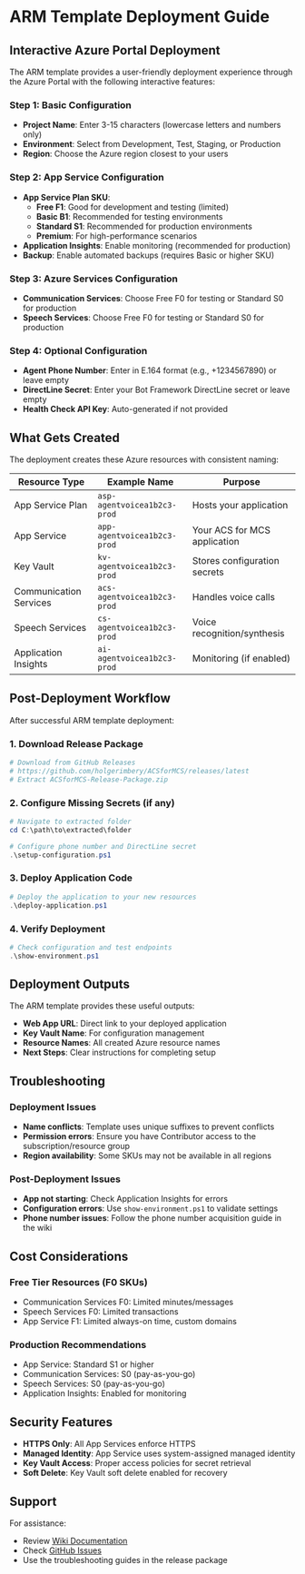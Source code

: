 # ARM Template Deployment Guide

## Interactive Azure Portal Deployment

The ARM template provides a user-friendly deployment experience through the Azure Portal with the following interactive features:

### Step 1: Basic Configuration
- **Project Name**: Enter 3-15 characters (lowercase letters and numbers only)
- **Environment**: Select from Development, Test, Staging, or Production
- **Region**: Choose the Azure region closest to your users

### Step 2: App Service Configuration
- **App Service Plan SKU**: 
  - **Free F1**: Good for development and testing (limited)
  - **Basic B1**: Recommended for testing environments
  - **Standard S1**: Recommended for production environments
  - **Premium**: For high-performance scenarios
- **Application Insights**: Enable monitoring (recommended for production)
- **Backup**: Enable automated backups (requires Basic or higher SKU)

### Step 3: Azure Services Configuration
- **Communication Services**: Choose Free F0 for testing or Standard S0 for production
- **Speech Services**: Choose Free F0 for testing or Standard S0 for production

### Step 4: Optional Configuration
- **Agent Phone Number**: Enter in E.164 format (e.g., +1234567890) or leave empty
- **DirectLine Secret**: Enter your Bot Framework DirectLine secret or leave empty
- **Health Check API Key**: Auto-generated if not provided

## What Gets Created

The deployment creates these Azure resources with consistent naming:

| Resource Type | Example Name | Purpose |
|---------------|--------------|---------|
| App Service Plan | `asp-agentvoicea1b2c3-prod` | Hosts your application |
| App Service | `app-agentvoicea1b2c3-prod` | Your ACS for MCS application |
| Key Vault | `kv-agentvoicea1b2c3-prod` | Stores configuration secrets |
| Communication Services | `acs-agentvoicea1b2c3-prod` | Handles voice calls |
| Speech Services | `cs-agentvoicea1b2c3-prod` | Voice recognition/synthesis |
| Application Insights | `ai-agentvoicea1b2c3-prod` | Monitoring (if enabled) |

## Post-Deployment Workflow

After successful ARM template deployment:

### 1. Download Release Package
```powershell
# Download from GitHub Releases
# https://github.com/holgerimbery/ACSforMCS/releases/latest
# Extract ACSforMCS-Release-Package.zip
```

### 2. Configure Missing Secrets (if any)
```powershell
# Navigate to extracted folder
cd C:\path\to\extracted\folder

# Configure phone number and DirectLine secret
.\setup-configuration.ps1
```

### 3. Deploy Application Code
```powershell
# Deploy the application to your new resources
.\deploy-application.ps1
```

### 4. Verify Deployment
```powershell
# Check configuration and test endpoints
.\show-environment.ps1
```

## Deployment Outputs

The ARM template provides these useful outputs:

- **Web App URL**: Direct link to your deployed application
- **Key Vault Name**: For configuration management
- **Resource Names**: All created Azure resource names
- **Next Steps**: Clear instructions for completing setup

## Troubleshooting

### Deployment Issues
- **Name conflicts**: Template uses unique suffixes to prevent conflicts
- **Permission errors**: Ensure you have Contributor access to the subscription/resource group
- **Region availability**: Some SKUs may not be available in all regions

### Post-Deployment Issues
- **App not starting**: Check Application Insights for errors
- **Configuration errors**: Use `show-environment.ps1` to validate settings
- **Phone number issues**: Follow the phone number acquisition guide in the wiki

## Cost Considerations

### Free Tier Resources (F0 SKUs)
- Communication Services F0: Limited minutes/messages
- Speech Services F0: Limited transactions
- App Service F1: Limited always-on time, custom domains

### Production Recommendations
- App Service: Standard S1 or higher
- Communication Services: S0 (pay-as-you-go)
- Speech Services: S0 (pay-as-you-go)
- Application Insights: Enabled for monitoring

## Security Features

- **HTTPS Only**: All App Services enforce HTTPS
- **Managed Identity**: App Service uses system-assigned managed identity
- **Key Vault Access**: Proper access policies for secret retrieval
- **Soft Delete**: Key Vault soft delete enabled for recovery

## Support

For assistance:
- Review [Wiki Documentation](https://github.com/holgerimbery/ACSforMCS/wiki)
- Check [GitHub Issues](https://github.com/holgerimbery/ACSforMCS/issues)
- Use the troubleshooting guides in the release package